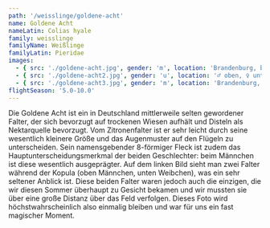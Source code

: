 ```yaml
---
path: '/weisslinge/goldene-acht'
name: Goldene Acht
nameLatin: Colias hyale
family: weisslinge
familyName: Weißlinge
familyLatin: Pieridae
images:
  - { src: './goldene-acht.jpg', gender: 'm', location: 'Brandenburg, bei Grünhof', author: Georg, date: '2016-07-30' }
  - { src: './goldene-acht2.jpg', gender: 'u', location: '♂ oben, ♀ unten - Brandenburg, bei Grünhof', author: Georg, date: '2016-05-05' }
  - { src: './goldene-acht3.jpg', gender: 'm', location: 'Brandenburg, bei Grünhof', author: Georg, date: '2016-05-05' }
flightSeason: '5.0-10.0'
---
```


Die Goldene Acht ist ein in Deutschland mittlerweile selten gewordener Falter, der sich bevorzugt auf trockenen Wiesen aufhält und Disteln als Nektarquelle bevorzugt. Vom Zitronenfalter ist er sehr leicht durch seine wesentlich kleinere Größe und das Augenmuster auf den Flügeln zu unterscheiden. Sein namensgebender 8-förmiger Fleck ist zudem das Hauptunterscheidungsmerkmal der beiden Geschlechter: beim Männchen ist diese wesentlich ausgeprägter. Auf dem linken Bild sieht man zwei Falter während der Kopula (oben Männchen, unten Weibchen), was ein sehr seltener Anblick ist. Diese beiden Falter waren jedoch auch die einzigen, die wir diesen Sommer überhaupt zu Gesicht bekamen und wir mussten sie über eine große Distanz über das Feld verfolgen. Dieses Foto wird höchstwahrscheinlich also einmalig bleiben und war für uns ein fast magischer Moment.
